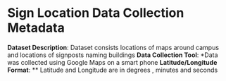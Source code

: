 # Sign Location Data Collection Metadata

**Dataset Description**: Dataset consists locations of maps around campus and locations of signposts naming buildings
**Data Collection Tool**: *Data was collected using Google Maps on a smart phone
**Latitude/Longitude Format**: ** Latitude and Longitude are in degrees , minutes and seconds
